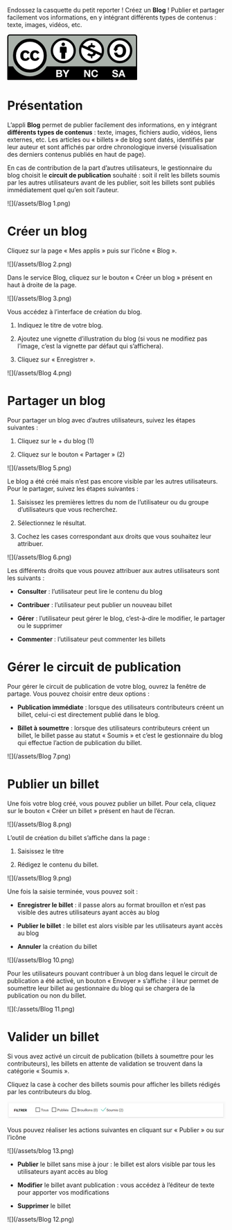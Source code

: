 Endossez la casquette du petit reporter ! Créez un **Blog** ! Publier et partager facilement vos informations, en y intégrant différents types de contenus : texte, images, vidéos, etc.

![](../../wp-content/uploads/2015/03/CC-BY-NC-SA-3.0-FR-300x105.png)

Présentation
============

L’appli **Blog** permet de publier facilement des informations, en y intégrant **différents types de contenus** : texte, images, fichiers audio, vidéos, liens externes, etc. Les articles ou « billets » de blog sont datés, identifiés par leur auteur et sont affichés par ordre chronologique inversé (visualisation des derniers contenus publiés en haut de page).

En cas de contribution de la part d’autres utilisateurs, le gestionnaire du blog choisit le **circuit de publication** souhaité : soit il relit les billets soumis par les autres utilisateurs avant de les publier, soit les billets sont publiés immédiatement quel qu’en soit l’auteur.

![](/assets/Blog 1.png)

Créer un blog
=============

Cliquez sur la page « Mes applis » puis sur l’icône « Blog ».

![](/assets/Blog 2.png)

Dans le service Blog, cliquez sur le bouton « Créer un blog » présent en haut à droite de la page.

![](/assets/Blog 3.png)

Vous accédez à l’interface de création du blog.

1.  Indiquez le titre de votre blog.

2.  Ajoutez une vignette d’illustration du blog (si vous ne modifiez pas l’image, c’est la vignette par défaut qui s’affichera).

3.  Cliquez sur « Enregistrer ».

![](/assets/Blog 4.png)

Partager un blog
================

Pour partager un blog avec d’autres utilisateurs, suivez les étapes suivantes :

1.  Cliquez sur le + du blog (1)

2.  Cliquez sur le bouton « Partager » (2)

![](/assets/Blog 5.png)

Le blog a été créé mais n’est pas encore visible par les autres utilisateurs. Pour le partager, suivez les étapes suivantes :

1.  Saisissez les premières lettres du nom de l’utilisateur ou du groupe d’utilisateurs que vous recherchez.

2.  Sélectionnez le résultat.

3.  Cochez les cases correspondant aux droits que vous souhaitez leur attribuer.

![](/assets/Blog 6.png)

Les différents droits que vous pouvez attribuer aux autres utilisateurs sont les suivants :

-   **Consulter** : l’utilisateur peut lire le contenu du blog

-   **Contribuer** : l’utilisateur peut publier un nouveau billet

-   **Gérer** : l’utilisateur peut gérer le blog, c’est-à-dire le modifier, le partager ou le supprimer

-   **Commenter** : l’utilisateur peut commenter les billets

Gérer le circuit de publication
===============================

Pour gérer le circuit de publication de votre blog, ouvrez la fenêtre de partage. Vous pouvez choisir entre deux options :

-   **Publication immédiate** : lorsque des utilisateurs contributeurs créent un billet, celui-ci est directement publié dans le blog.

-   **Billet à soumettre** : lorsque des utilisateurs contributeurs créent un billet, le billet passe au statut « Soumis » et c’est le gestionnaire du blog qui effectue l’action de publication du billet.

![](/assets/Blog 7.png)

Publier un billet
=================

Une fois votre blog créé, vous pouvez publier un billet. Pour cela, cliquez sur le bouton « Créer un billet » présent en haut de l’écran.

![](/assets/Blog 8.png)

L’outil de création du billet s’affiche dans la page :

1.  Saisissez le titre

2.  Rédigez le contenu du billet.

![](/assets/Blog 9.png)

Une fois la saisie terminée, vous pouvez soit :

-   **Enregistrer le billet** : il passe alors au format brouillon et n’est pas visible des autres utilisateurs ayant accès au blog

-   **Publier le billet** : le billet est alors visible par les utilisateurs ayant accès au blog

-   **Annuler** la création du billet

![](/assets/Blog 10.png)

Pour les utilisateurs pouvant contribuer à un blog dans lequel le circuit de publication a été activé, un bouton « Envoyer » s’affiche : il leur permet de soumettre leur billet au gestionnaire du blog qui se chargera de la publication ou non du billet.  

![](:/assets/Blog 11.png)

Valider un billet
=================

Si vous avez activé un circuit de publication (billets à soumettre pour les contributeurs), les billets en attente de validation se trouvent dans la catégorie « Soumis ».

Cliquez la case à cocher des billets soumis pour afficher les billets rédigés par les contributeurs du blog.

![](../../wp-content/uploads/2016/07/Blog_51.png)

Vous pouvez réaliser les actions suivantes en cliquant sur « Publier » ou sur l’icône

![](/assets/blog 13.png)

-   **Publier** le billet sans mise à jour : le billet est alors visible par tous les utilisateurs ayant accès au blog

-   **Modifier** le billet avant publication : vous accédez à l’éditeur de texte pour apporter vos modifications

-   **Supprimer** le billet

![](/assets/Blog 12.png)
